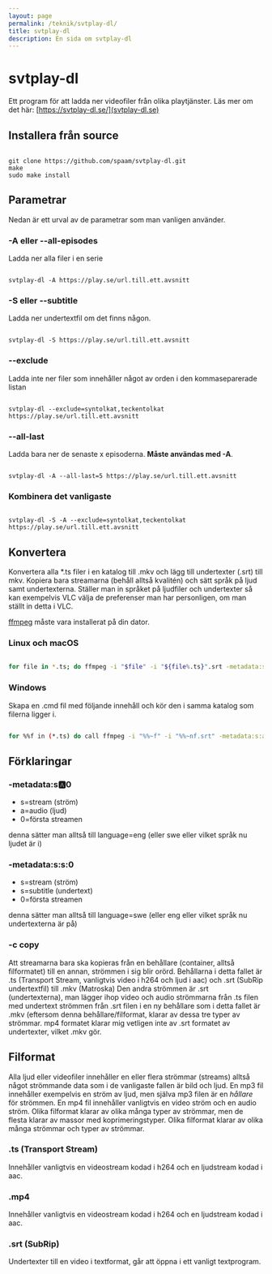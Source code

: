 ```yaml
---
layout: page
permalink: /teknik/svtplay-dl/
title: svtplay-dl
description: En sida om svtplay-dl
---
```


# svtplay-dl

Ett program för att ladda ner videofiler från olika playtjänster. Läs mer om det här: [https://svtplay-dl.se/](svtplay-dl.se)

## Installera från source

```shell

git clone https://github.com/spaam/svtplay-dl.git
make
sudo make install

```

## Parametrar

Nedan är ett urval av de parametrar som man vanligen använder.

### -A eller --all-episodes

Ladda ner alla filer i en serie

```shell

svtplay-dl -A https://play.se/url.till.ett.avsnitt

```

### -S eller --subtitle

Ladda ner undertextfil om det finns någon.

```shell

svtplay-dl -S https://play.se/url.till.ett.avsnitt

```

### --exclude

Ladda inte ner filer som innehåller något av orden i den kommaseparerade listan

```shell

svtplay-dl --exclude=syntolkat,teckentolkat https://play.se/url.till.ett.avsnitt

```

### --all-last

Ladda bara ner de senaste x episoderna. **Måste användas med -A**.

```shell

svtplay-dl -A --all-last=5 https://play.se/url.till.ett.avsnitt

```

### Kombinera det vanligaste

```shell

svtplay-dl -S -A --exclude=syntolkat,teckentolkat https://play.se/url.till.ett.avsnitt

```

## Konvertera

Konvertera alla *.ts filer i en katalog till .mkv och lägg till undertexter (.srt) till mkv. Kopiera bara streamarna (behåll alltså kvalitén) och sätt språk på ljud samt undertexterna. Ställer man in språket på ljudfiler och undertexter så kan exempelvis VLC välja de preferenser man har personligen, om man ställt in detta i VLC.

<div class="alert alert-info" role="alert">
<a href="../ffmpeg/" class="alert-link">ffmpeg</a> måste vara installerat på din dator.
</div>

### Linux och macOS

```bash

for file in *.ts; do ffmpeg -i "$file" -i "${file%.ts}".srt -metadata:s:a:0 language=eng -metadata:s:s:0 language=swe -c copy "${file%.ts}".mkv; done

```

### Windows
Skapa en .cmd fil med följande innehåll och kör den i samma katalog som filerna ligger i.

```bash

for %%f in (*.ts) do call ffmpeg -i "%%~f" -i "%%~nf.srt" -metadata:s:a:0 language=eng -metadata:s:s:0 language=swe -c copy "%%~nf.mkv"

```

## Förklaringar

### -metadata:s:a:0

* s=stream (ström)
* a=audio (ljud)
* 0=första streamen

denna sätter man alltså till language=eng (eller swe eller vilket språk nu ljudet är i)

### -metadata:s:s:0

* s=stream (ström)
* s=subtitle (undertext)
* 0=första streamen

denna sätter man alltså till language=swe (eller eng eller vilket språk nu undertexterna är på)

### -c copy

Att streamarna bara ska kopieras från en behållare (container, alltså filformatet) till en annan, strömmen i sig blir orörd. Behållarna i detta fallet är .ts (Transport Stream, vanligtvis video i h264 och ljud i aac) och .srt (SubRip undertextfil) till .mkv (Matroska)
Den andra strömmen är .srt (undertexterna), man lägger ihop video och audio strömmarna från .ts filen med undertext strömmen från .srt filen i en ny behållare som i detta fallet är .mkv (eftersom denna behållare/filformat, klarar av dessa tre typer av strömmar.
mp4 formatet klarar mig vetligen inte av .srt formatet av undertexter, vilket .mkv gör.

## Filformat

Alla ljud eller videofiler innehåller en eller flera strömmar (streams) alltså något strömmande data som i de vanligaste fallen är bild och ljud.
En mp3 fil innehåller exempelvis en ström av ljud, men själva mp3 filen är en *hållare* för strömmen.
En mp4 fil innehåller vanligtvis en video ström och en audio ström. Olika filformat klarar av olika många typer av strömmar, men de flesta klarar av massor med koprimeringstyper.
Olika filformat klarar av olika många strömmar och typer av strömmar.

### .ts (Transport Stream)

Innehåller vanligtvis en videostream kodad i h264 och en ljudstream kodad i aac.

### .mp4

Innehåller vanligtvis en videostream kodad i h264 och en ljudstream kodad i aac.

### .srt (SubRip)

Undertexter till en video i textformat, går att öppna i ett vanligt textprogram.
